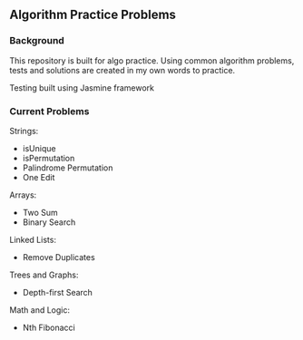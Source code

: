 ## Algorithm Practice Problems

### Background

This repository is built for algo practice. Using common algorithm problems, tests and solutions are created in my own words to practice.

Testing built using Jasmine framework

### Current Problems

Strings:

- isUnique
- isPermutation
- Palindrome Permutation
- One Edit

Arrays:

- Two Sum
- Binary Search

Linked Lists:

- Remove Duplicates

Trees and Graphs:

- Depth-first Search

Math and Logic:

- Nth Fibonacci
